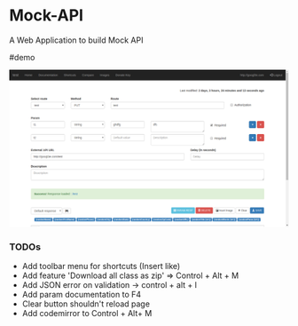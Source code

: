 # Mock-API

A Web Application to build Mock API

#demo

![screenshot.png](https://raw.githubusercontent.com/theapache64/Mock-API/master/screenshot.png)


### TODOs

- Add toolbar menu for shortcuts (Insert like)
- Add feature 'Download all class as zip' => Control + Alt + M
- Add JSON error on validation -> control + alt + l
- Add param documentation to F4
- Clear button shouldn't reload page
- Add codemirror to Control + Alt+ M
